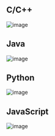 ## C/C++  

![image](https://user-images.githubusercontent.com/86143164/124227645-9c7f2b80-db3d-11eb-8113-aefae5ec7559.png)



## Java

![image](https://user-images.githubusercontent.com/86143164/124227687-aa34b100-db3d-11eb-9b50-63d4c3a001b3.png)



## Python

![image](https://user-images.githubusercontent.com/86143164/124227721-b4ef4600-db3d-11eb-99e9-72510efce55d.png)



## JavaScript

![image](https://user-images.githubusercontent.com/86143164/124227762-c20c3500-db3d-11eb-859f-043e12c0325c.png)
